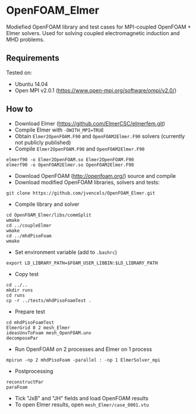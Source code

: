 # OpenFOAM_Elmer
Modiefied OpenFOAM library and test cases for MPI-coupled OpenFOAM + Elmer solvers. Used for solving coupled electromagnetic induction and MHD problems.

## Requirements ##

Tested on:
* Ubuntu 14.04
* Open MPI v2.0.1 (https://www.open-mpi.org/software/ompi/v2.0/)

## How to ##
* Download Elmer (https://github.com/ElmerCSC/elmerfem.git)
* Compile Elmer with `-DWITH_MPI=TRUE`
* Obtain `Elmer2OpenFOAM.F90` and `OpenFOAM2Elmer.F90` solvers (currently not publicly published)
* Compile `Elmer2OpenFOAM.F90` and `OpenFOAM2Elmer.F90`

```
elmerf90 -o Elmer2OpenFOAM.so Elmer2OpenFOAM.F90
elmerf90 -o OpenFOAM2Elmer.so OpenFOAM2Elmer.F90
```

* Download OpenFOAM (http://openfoam.org/) source and compile
* Download modified OpenFOAM libraries, solvers and tests:

```
git clone https://github.com/jvencels/OpenFOAM_Elmer.git
```

* Compile library and solver

```
cd OpenFOAM_Elmer/libs/commSplit
wmake
cd ../coupleElmer
wmake
cd ../mhdPisoFoam
wmake
```
* Set environment variable (add to `.bashrc`)

```
export LD_LIBRARY_PATH=$FOAM_USER_LIBBIN:$LD_LIBRARY_PATH
```

* Copy test

```
cd ../..
mkdir runs
cd runs
cp -r ../tests/mhdPisoFoamTest .
```

* Prepare test

```
cd mhdPisoFoamTest
ElmerGrid 8 2 mesh_Elmer
ideasUnvToFoam mesh_OpenFOAM.unv
decomposePar
```

* Run OpenFOAM on 2 processes and Elmer on 1 process

```
mpirun -np 2 mhdPisoFoam -parallel : -np 1 ElmerSolver_mpi
```

* Postprocessing

```
reconstructPar
paraFoam
```

* Tick "JxB" and "JH" fields and load OpenFOAM results
* To open Elmer results, open `mesh_Elmer/case_0001.vtu`
